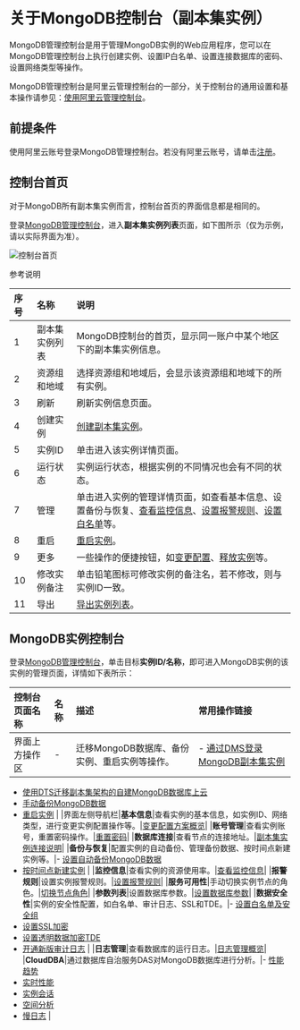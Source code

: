 # 关于MongoDB控制台（副本集实例）

MongoDB管理控制台是用于管理MongoDB实例的Web应用程序，您可以在MongoDB管理控制台上执行创建实例、设置IP白名单、设置连接数据库的密码、设置网络类型等操作。

MongoDB管理控制台是阿里云管理控制台的一部分，关于控制台的通用设置和基本操作请参见：[使用阿里云管理控制台](https://help.aliyun.com/document_detail/47605.html)。

## 前提条件

使用阿里云账号登录MongoDB管理控制台。若没有阿里云账号，请单击[注册](https://account.aliyun.com/register/register.htm)。

## 控制台首页

对于MongoDB所有副本集实例而言，控制台首页的界面信息都是相同的。

登录[MongoDB管理控制台](https://mongodb.console.aliyun.com/)，进入**副本集实例列表**页面，如下图所示（仅为示例，请以实际界面为准）。

![控制台首页](https://static-aliyun-doc.oss-accelerate.aliyuncs.com/assets/img/zh-CN/4798026061/p13769.png)

参考说明

|序号|名称|说明|
|:-|:-|:-|
|1|副本集实例列表|MongoDB控制台的首页，显示同一账户中某个地区下的副本集实例信息。|
|2|资源组和地域|选择资源组和地域后，会显示该资源组和地域下的所有实例。|
|3|刷新|刷新实例信息页面。|
|4|创建实例|[创建副本集实例](/cn.zh-CN/快速入门/创建实例/创建副本集实例.md)。|
|5|实例ID|单击进入该实例详情页面。|
|6|运行状态|实例运行状态，根据实例的不同情况也会有不同的状态。|
|7|管理|单击进入实例的管理详情页面，如查看基本信息、设置备份与恢复、[查看监控信息](/cn.zh-CN/用户指南/监控与报警/查看监控信息.md)、[设置报警规则](/cn.zh-CN/用户指南/监控与报警/设置报警规则.md)、[设置白名单](/cn.zh-CN/快速入门/设置白名单.md)等。|
|8|重启|[重启实例](/cn.zh-CN/用户指南/实例管理/重启实例.md)。|
|9|更多|一些操作的便捷按钮，如[变更配置](/cn.zh-CN/用户指南/实例管理/变更实例配置/变更配置方案概览.md)、[释放实例](/cn.zh-CN/用户指南/实例管理/释放实例.md)等。|
|10|修改实例备注|单击铅笔图标可修改实例的备注名，若不修改，则与实例ID一致。|
|11|导出|[导出实例列表](/cn.zh-CN/用户指南/实例管理/导出实例列表.md)。|

## MongoDB实例控制台

登录[MongoDB管理控制台](https://mongodb.console.aliyun.com/)，单击目标**实例ID/名称**，即可进入MongoDB实例的该实例的管理页面，详情如下表所示：

|控制台页面名称|名称|描述|常用操作链接|
|:------|:-|:-|:-----|
|界面上方操作区|-|迁移MongoDB数据库、备份实例、重启实例等操作。|-   [通过DMS登录MongoDB副本集实例](/cn.zh-CN/快速入门/连接实例/通过DMS连接MongoDB副本集实例.md)
-   [使用DTS迁移副本集架构的自建MongoDB数据库上云](/cn.zh-CN/快速入门/数据迁移/使用DTS迁移副本集架构的自建MongoDB数据库上云.md)
-   [手动备份MongoDB数据](/cn.zh-CN/用户指南/数据备份/手动备份MongoDB数据.md)
-   [重启实例](/cn.zh-CN/用户指南/实例管理/重启实例.md) |
|界面左侧导航栏|**基本信息**|查看实例的基本信息，如实例ID、网络类型，进行变更实例配置操作等。|[变更配置方案概览](/cn.zh-CN/用户指南/实例管理/变更实例配置/变更配置方案概览.md)|
|**账号管理**|查看实例账号，重置密码操作。|[重置密码](/cn.zh-CN/快速入门/重置密码.md)|
|**数据库连接**|查看节点的连接地址。|[副本集实例连接说明]()|
|**备份与恢复**|配置实例的自动备份、管理备份数据、按时间点新建实例等。|-   [设置自动备份MongoDB数据](/cn.zh-CN/用户指南/数据备份/设置自动备份MongoDB数据.md)
-   [按时间点新建实例](/cn.zh-CN/用户指南/数据恢复/按时间点新建实例.md) |
|**监控信息**|查看实例的资源使用率。|[查看监控信息](/cn.zh-CN/用户指南/监控与报警/查看监控信息.md)|
|**报警规则**|设置实例报警规则。|[设置报警规则](/cn.zh-CN/用户指南/监控与报警/设置报警规则.md)|
|**服务可用性**|手动切换实例节点的角色。|[切换节点角色](/cn.zh-CN/用户指南/实例管理/切换节点角色.md)|
|**参数列表**|设置数据库参数。|[设置数据库参数](/cn.zh-CN/用户指南/参数设置/设置数据库参数.md)|
|**数据安全性**|实例的安全性配置，如白名单、审计日志、SSL和TDE。|-   [设置白名单及安全组](/cn.zh-CN/用户指南/数据安全性/设置白名单及安全组.md)
-   [设置SSL加密](/cn.zh-CN/用户指南/数据安全性/设置SSL加密.md)
-   [设置透明数据加密TDE](/cn.zh-CN/用户指南/数据安全性/设置透明数据加密TDE.md)
-   [开通新版审计日志](/cn.zh-CN/用户指南/数据安全性/新版审计日志/开通新版审计日志.md) |
|**日志管理**|查看数据库的运行日志。|[日志管理概览](/cn.zh-CN/用户指南/日志管理/日志管理概览.md)|
|**CloudDBA**|通过数据库自治服务DAS对MongoDB数据库进行分析。|-   [性能趋势]()
-   [实时性能](/cn.zh-CN/用户指南/CloudDBA/实时性能.md)
-   [实例会话](/cn.zh-CN/用户指南/CloudDBA/实例会话.md)
-   [空间分析](/cn.zh-CN/用户指南/CloudDBA/空间分析.md)
-   [慢日志](/cn.zh-CN/用户指南/CloudDBA/慢日志.md) |

